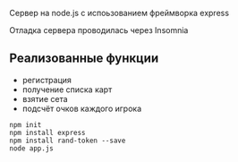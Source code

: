 Сервер на node.js с испоьзованием фреймворка express

Отладка сервера проводилась через Insomnia
## Реализованные функции
- регистрация
- получение списка карт
- взятие сета
- подсчёт очков каждого игрока

```
npm init
npm install express
npm install rand-token --save
node app.js
```
